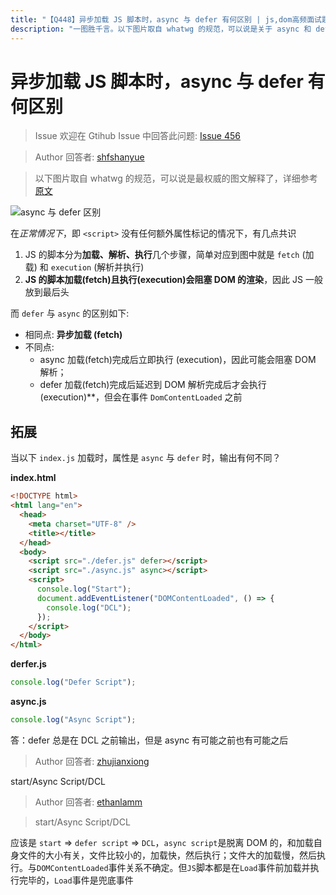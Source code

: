 ```yaml
---
title: "【Q448】异步加载 JS 脚本时，async 与 defer 有何区别 | js,dom高频面试题"
description: "​一图胜千言。​以下图片取自 whatwg 的规范，可以说是关于 async 和 defer 区别最权威的图文解释了，简单且一目了然！了解之后还有一道代码题目等着你呢  字节跳动面试题、阿里腾讯面试题、美团小米面试题。"
---
```


# 异步加载 JS 脚本时，async 与 defer 有何区别

> Issue
> 欢迎在 Gtihub Issue 中回答此问题: [Issue 456](https://github.com/shfshanyue/Daily-Question/issues/456)

> Author
> 回答者: [shfshanyue](https://github.com/shfshanyue)

> 以下图片取自 whatwg 的规范，可以说是最权威的图文解释了，详细参考[原文](https://html.spec.whatwg.org/multipage/scripting.html#the-script-element)

![async 与 defer 区别](https://html.spec.whatwg.org/images/asyncdefer.svg)

在*正常情况下*，即 `<script>` 没有任何额外属性标记的情况下，有几点共识

1. JS 的脚本分为**加载、解析、执行**几个步骤，简单对应到图中就是 `fetch` (加载) 和 `execution` (解析并执行)
2. **JS 的脚本加载(fetch)且执行(execution)会阻塞 DOM 的渲染**，因此 JS 一般放到最后头

而 `defer` 与 `async` 的区别如下:

- 相同点: **异步加载 (fetch)**
- 不同点:
  - async 加载(fetch)完成后立即执行 (execution)，因此可能会阻塞 DOM 解析；
  - defer 加载(fetch)完成后延迟到 DOM 解析完成后才会执行(execution)\*\*，但会在事件 `DomContentLoaded` 之前

## 拓展

当以下 `index.js` 加载时，属性是 `async` 与 `defer` 时，输出有何不同？

**index.html**

```html
<!DOCTYPE html>
<html lang="en">
  <head>
    <meta charset="UTF-8" />
    <title></title>
  </head>
  <body>
    <script src="./defer.js" defer></script>
    <script src="./async.js" async></script>
    <script>
      console.log("Start");
      document.addEventListener("DOMContentLoaded", () => {
        console.log("DCL");
      });
    </script>
  </body>
</html>
```

**derfer.js**

```js
console.log("Defer Script");
```

**async.js**

```js
console.log("Async Script");
```

答：defer 总是在 DCL 之前输出，但是 async 有可能之前也有可能之后

> Author
> 回答者: [zhujianxiong](https://github.com/zhujianxiong)

start/Async Script/DCL

> Author
> 回答者: [ethanlamm](https://github.com/ethanlamm)

> start/Async Script/DCL

应该是 `start` => `defer script` => `DCL`，`async script`是脱离 DOM 的，和加载自身文件的大小有关，文件比较小的，加载快，然后执行；文件大的加载慢，然后执行。与`DOMContentLoaded`事件关系不确定。但`JS`脚本都是在`Load`事件前加载并执行完毕的，`Load`事件是兜底事件

